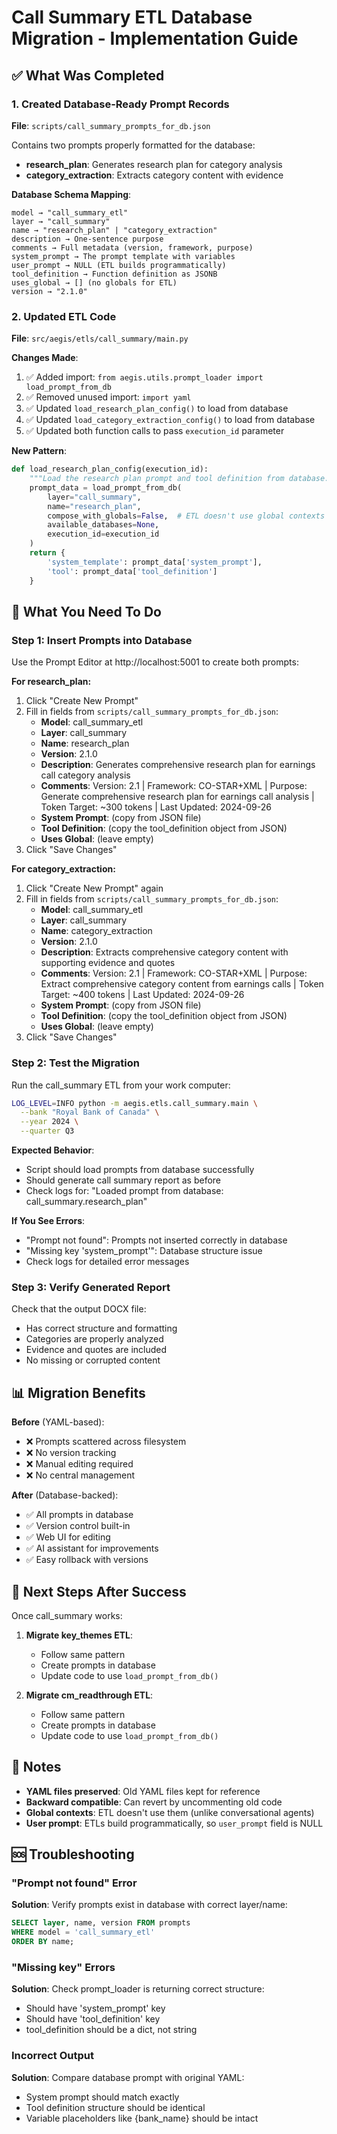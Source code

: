 # Call Summary ETL Database Migration - Implementation Guide

## ✅ What Was Completed

### 1. Created Database-Ready Prompt Records
**File**: `scripts/call_summary_prompts_for_db.json`

Contains two prompts properly formatted for the database:
- **research_plan**: Generates research plan for category analysis
- **category_extraction**: Extracts category content with evidence

**Database Schema Mapping**:
```
model → "call_summary_etl"
layer → "call_summary"
name → "research_plan" | "category_extraction"
description → One-sentence purpose
comments → Full metadata (version, framework, purpose)
system_prompt → The prompt template with variables
user_prompt → NULL (ETL builds programmatically)
tool_definition → Function definition as JSONB
uses_global → [] (no globals for ETL)
version → "2.1.0"
```

### 2. Updated ETL Code
**File**: `src/aegis/etls/call_summary/main.py`

**Changes Made**:
1. ✅ Added import: `from aegis.utils.prompt_loader import load_prompt_from_db`
2. ✅ Removed unused import: `import yaml`
3. ✅ Updated `load_research_plan_config()` to load from database
4. ✅ Updated `load_category_extraction_config()` to load from database
5. ✅ Updated both function calls to pass `execution_id` parameter

**New Pattern**:
```python
def load_research_plan_config(execution_id):
    """Load the research plan prompt and tool definition from database."""
    prompt_data = load_prompt_from_db(
        layer="call_summary",
        name="research_plan",
        compose_with_globals=False,  # ETL doesn't use global contexts
        available_databases=None,
        execution_id=execution_id
    )
    return {
        'system_template': prompt_data['system_prompt'],
        'tool': prompt_data['tool_definition']
    }
```

## 🎯 What You Need To Do

### Step 1: Insert Prompts into Database

Use the Prompt Editor at http://localhost:5001 to create both prompts:

**For research_plan:**
1. Click "Create New Prompt"
2. Fill in fields from `scripts/call_summary_prompts_for_db.json`:
   - **Model**: call_summary_etl
   - **Layer**: call_summary
   - **Name**: research_plan
   - **Version**: 2.1.0
   - **Description**: Generates comprehensive research plan for earnings call category analysis
   - **Comments**: Version: 2.1 | Framework: CO-STAR+XML | Purpose: Generate comprehensive research plan for earnings call analysis | Token Target: ~300 tokens | Last Updated: 2024-09-26
   - **System Prompt**: (copy from JSON file)
   - **Tool Definition**: (copy the tool_definition object from JSON)
   - **Uses Global**: (leave empty)
3. Click "Save Changes"

**For category_extraction:**
1. Click "Create New Prompt" again
2. Fill in fields from `scripts/call_summary_prompts_for_db.json`:
   - **Model**: call_summary_etl
   - **Layer**: call_summary
   - **Name**: category_extraction
   - **Version**: 2.1.0
   - **Description**: Extracts comprehensive category content with supporting evidence and quotes
   - **Comments**: Version: 2.1 | Framework: CO-STAR+XML | Purpose: Extract comprehensive category content from earnings calls | Token Target: ~400 tokens | Last Updated: 2024-09-26
   - **System Prompt**: (copy from JSON file)
   - **Tool Definition**: (copy the tool_definition object from JSON)
   - **Uses Global**: (leave empty)
3. Click "Save Changes"

### Step 2: Test the Migration

Run the call_summary ETL from your work computer:

```bash
LOG_LEVEL=INFO python -m aegis.etls.call_summary.main \
  --bank "Royal Bank of Canada" \
  --year 2024 \
  --quarter Q3
```

**Expected Behavior**:
- Script should load prompts from database successfully
- Should generate call summary report as before
- Check logs for: "Loaded prompt from database: call_summary.research_plan"

**If You See Errors**:
- "Prompt not found": Prompts not inserted correctly in database
- "Missing key 'system_prompt'": Database structure issue
- Check logs for detailed error messages

### Step 3: Verify Generated Report

Check that the output DOCX file:
- Has correct structure and formatting
- Categories are properly analyzed
- Evidence and quotes are included
- No missing or corrupted content

## 📊 Migration Benefits

**Before** (YAML-based):
- ❌ Prompts scattered across filesystem
- ❌ No version tracking
- ❌ Manual editing required
- ❌ No central management

**After** (Database-backed):
- ✅ All prompts in database
- ✅ Version control built-in
- ✅ Web UI for editing
- ✅ AI assistant for improvements
- ✅ Easy rollback with versions

## 🔄 Next Steps After Success

Once call_summary works:

1. **Migrate key_themes ETL**:
   - Follow same pattern
   - Create prompts in database
   - Update code to use `load_prompt_from_db()`

2. **Migrate cm_readthrough ETL**:
   - Follow same pattern
   - Create prompts in database
   - Update code to use `load_prompt_from_db()`

## 📝 Notes

- **YAML files preserved**: Old YAML files kept for reference
- **Backward compatible**: Can revert by uncommenting old code
- **Global contexts**: ETL doesn't use them (unlike conversational agents)
- **User prompt**: ETLs build programmatically, so `user_prompt` field is NULL

## 🆘 Troubleshooting

### "Prompt not found" Error
**Solution**: Verify prompts exist in database with correct layer/name:
```sql
SELECT layer, name, version FROM prompts
WHERE model = 'call_summary_etl'
ORDER BY name;
```

### "Missing key" Errors
**Solution**: Check prompt_loader is returning correct structure:
- Should have 'system_prompt' key
- Should have 'tool_definition' key
- tool_definition should be a dict, not string

### Incorrect Output
**Solution**: Compare database prompt with original YAML:
- System prompt should match exactly
- Tool definition structure should be identical
- Variable placeholders like {bank_name} should be intact

